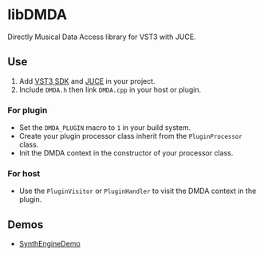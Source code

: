 # libDMDA
Directly Musical Data Access library for VST3 with JUCE.

## Use
1. Add [VST3 SDK](https://github.com/steinbergmedia/vst3sdk) and [JUCE](https://github.com/juce-framework/JUCE) in your project.
2. Include `DMDA.h` then link `DMDA.cpp` in your host or plugin.

### For plugin
- Set the `DMDA_PLUGIN` macro to `1` in your build system.
- Create your plugin processor class inherit from the `PluginProcessor` class.
- Init the DMDA context in the constructor of your processor class.

### For host
- Use the `PluginVisitor` or `PluginHandler` to visit the DMDA context in the plugin.

## Demos
- [SynthEngineDemo](https://github.com/Do-sth-sharp/SynthEngineDemo)
